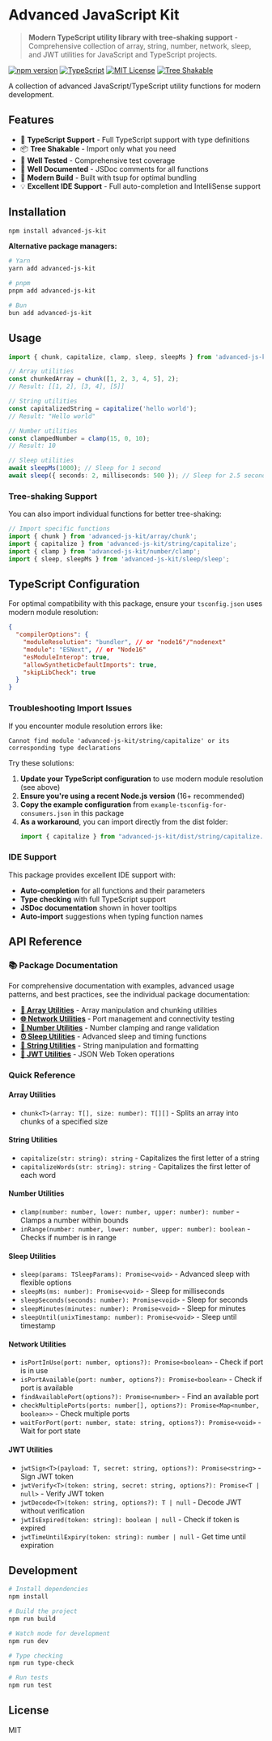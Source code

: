 # Advanced JavaScript Kit

> **Modern TypeScript utility library with tree-shaking support** - Comprehensive collection of array, string, number, network, sleep, and JWT utilities for JavaScript and TypeScript projects.

[![npm version](https://badge.fury.io/js/advanced-js-kit.svg)](https://www.npmjs.com/package/advanced-js-kit)
[![TypeScript](https://img.shields.io/badge/TypeScript-Ready-blue.svg)](https://www.typescriptlang.org/)
[![MIT License](https://img.shields.io/badge/License-MIT-green.svg)](https://opensource.org/licenses/MIT)
[![Tree Shakable](https://img.shields.io/badge/Tree--Shakable-✓-brightgreen.svg)](https://webpack.js.org/guides/tree-shaking/)

A collection of advanced JavaScript/TypeScript utility functions for modern development.

## Features

- 🚀 **TypeScript Support** - Full TypeScript support with type definitions
- 📦 **Tree Shakable** - Import only what you need
- 🧪 **Well Tested** - Comprehensive test coverage
- 📖 **Well Documented** - JSDoc comments for all functions
- 🔧 **Modern Build** - Built with tsup for optimal bundling
- 💡 **Excellent IDE Support** - Full auto-completion and IntelliSense support

## Installation

```bash
npm install advanced-js-kit
```

**Alternative package managers:**
```bash
# Yarn
yarn add advanced-js-kit

# pnpm
pnpm add advanced-js-kit

# Bun
bun add advanced-js-kit
```

## Usage

```typescript
import { chunk, capitalize, clamp, sleep, sleepMs } from 'advanced-js-kit';

// Array utilities
const chunkedArray = chunk([1, 2, 3, 4, 5], 2);
// Result: [[1, 2], [3, 4], [5]]

// String utilities
const capitalizedString = capitalize('hello world');
// Result: "Hello world"

// Number utilities
const clampedNumber = clamp(15, 0, 10);
// Result: 10

// Sleep utilities
await sleepMs(1000); // Sleep for 1 second
await sleep({ seconds: 2, milliseconds: 500 }); // Sleep for 2.5 seconds
```

### Tree-shaking Support

You can also import individual functions for better tree-shaking:

```typescript
// Import specific functions
import { chunk } from 'advanced-js-kit/array/chunk';
import { capitalize } from 'advanced-js-kit/string/capitalize';
import { clamp } from 'advanced-js-kit/number/clamp';
import { sleep, sleepMs } from 'advanced-js-kit/sleep/sleep';
```

## TypeScript Configuration

For optimal compatibility with this package, ensure your `tsconfig.json` uses modern module resolution:

```json
{
  "compilerOptions": {
    "moduleResolution": "bundler", // or "node16"/"nodenext"
    "module": "ESNext", // or "Node16"
    "esModuleInterop": true,
    "allowSyntheticDefaultImports": true,
    "skipLibCheck": true
  }
}
```

### Troubleshooting Import Issues

If you encounter module resolution errors like:
```
Cannot find module 'advanced-js-kit/string/capitalize' or its corresponding type declarations
```

Try these solutions:

1. **Update your TypeScript configuration** to use modern module resolution (see above)
2. **Ensure you're using a recent Node.js version** (16+ recommended)
3. **Copy the example configuration** from `example-tsconfig-for-consumers.json` in this package
4. **As a workaround**, you can import directly from the dist folder:
   ```typescript
   import { capitalize } from "advanced-js-kit/dist/string/capitalize.js";
   ```

### IDE Support

This package provides excellent IDE support with:
- **Auto-completion** for all functions and their parameters
- **Type checking** with full TypeScript support
- **JSDoc documentation** shown in hover tooltips
- **Auto-import** suggestions when typing function names

## API Reference

### 📚 Package Documentation

For comprehensive documentation with examples, advanced usage patterns, and best practices, see the individual package documentation:

- **[🔢 Array Utilities](./src/array/array.md)** - Array manipulation and chunking utilities
- **[🌐 Network Utilities](./src/network/network.md)** - Port management and connectivity testing
- **[🔢 Number Utilities](./src/number/number.md)** - Number clamping and range validation
- **[⏰ Sleep Utilities](./src/sleep/sleep.md)** - Advanced sleep and timing functions
- **[📝 String Utilities](./src/string/string.md)** - String manipulation and formatting
- **[🔐 JWT Utilities](./src/jwt/jwt.md)** - JSON Web Token operations

### Quick Reference

#### Array Utilities
- `chunk<T>(array: T[], size: number): T[][]` - Splits an array into chunks of a specified size

#### String Utilities
- `capitalize(str: string): string` - Capitalizes the first letter of a string
- `capitalizeWords(str: string): string` - Capitalizes the first letter of each word

#### Number Utilities
- `clamp(number: number, lower: number, upper: number): number` - Clamps a number within bounds
- `inRange(number: number, lower: number, upper: number): boolean` - Checks if number is in range

#### Sleep Utilities
- `sleep(params: TSleepParams): Promise<void>` - Advanced sleep with flexible options
- `sleepMs(ms: number): Promise<void>` - Sleep for milliseconds
- `sleepSeconds(seconds: number): Promise<void>` - Sleep for seconds
- `sleepMinutes(minutes: number): Promise<void>` - Sleep for minutes
- `sleepUntil(unixTimestamp: number): Promise<void>` - Sleep until timestamp

#### Network Utilities
- `isPortInUse(port: number, options?): Promise<boolean>` - Check if port is in use
- `isPortAvailable(port: number, options?): Promise<boolean>` - Check if port is available
- `findAvailablePort(options?): Promise<number>` - Find an available port
- `checkMultiplePorts(ports: number[], options?): Promise<Map<number, boolean>>` - Check multiple ports
- `waitForPort(port: number, state: string, options?): Promise<void>` - Wait for port state

#### JWT Utilities
- `jwtSign<T>(payload: T, secret: string, options?): Promise<string>` - Sign JWT token
- `jwtVerify<T>(token: string, secret: string, options?): Promise<T | null>` - Verify JWT token
- `jwtDecode<T>(token: string, options?): T | null` - Decode JWT without verification
- `jwtIsExpired(token: string): boolean | null` - Check if token is expired
- `jwtTimeUntilExpiry(token: string): number | null` - Get time until expiration

## Development

```bash
# Install dependencies
npm install

# Build the project
npm run build

# Watch mode for development
npm run dev

# Type checking
npm run type-check

# Run tests
npm run test
```

## License

MIT